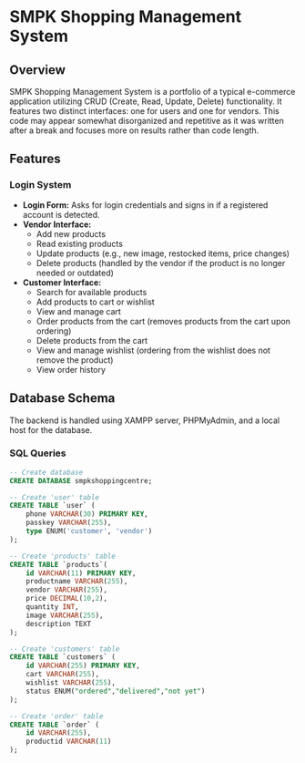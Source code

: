 # SMPK Shopping Management System

## Overview
SMPK Shopping Management System is a portfolio of a typical e-commerce application utilizing CRUD (Create, Read, Update, Delete) functionality. It features two distinct interfaces: one for users and one for vendors. This code may appear somewhat disorganized and repetitive as it was written after a break and focuses more on results rather than code length.

## Features
### Login System
- **Login Form:** Asks for login credentials and signs in if a registered account is detected.
- **Vendor Interface:** 
  - Add new products
  - Read existing products
  - Update products (e.g., new image, restocked items, price changes)
  - Delete products (handled by the vendor if the product is no longer needed or outdated)
- **Customer Interface:**
  - Search for available products
  - Add products to cart or wishlist
  - View and manage cart
  - Order products from the cart (removes products from the cart upon ordering)
  - Delete products from the cart
  - View and manage wishlist (ordering from the wishlist does not remove the product)
  - View order history

## Database Schema
The backend is handled using XAMPP server, PHPMyAdmin, and a local host for the database.

### SQL Queries
```sql
-- Create database
CREATE DATABASE smpkshoppingcentre;

-- Create 'user' table
CREATE TABLE `user` (
    phone VARCHAR(30) PRIMARY KEY,
    passkey VARCHAR(255),
    type ENUM('customer', 'vendor')
);

-- Create 'products' table
CREATE TABLE `products`(
    id VARCHAR(11) PRIMARY KEY,
    productname VARCHAR(255),
    vendor VARCHAR(255),
    price DECIMAL(10,2),
    quantity INT,
    image VARCHAR(255),
    description TEXT
);

-- Create 'customers' table
CREATE TABLE `customers` (
    id VARCHAR(255) PRIMARY KEY,
    cart VARCHAR(255),
    wishlist VARCHAR(255),
    status ENUM("ordered","delivered","not yet")
);

-- Create 'order' table
CREATE TABLE `order` (
    id VARCHAR(255),
    productid VARCHAR(11)
);
